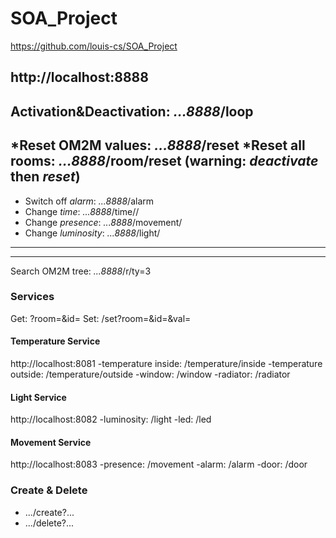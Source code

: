 # SOA_Project
https://github.com/louis-cs/SOA_Project

## http://localhost:8888

Activation&Deactivation: _...8888_/loop 
---
*Reset OM2M values: _...8888_/reset
*Reset all rooms: _...8888_/room/reset	(**warning**: _deactivate_ then _reset_)
---
- Switch off *alarm*: _...8888_/alarm
- Change *time*: _...8888_/time/<hour>/<min>
- Change *presence*: _...8888_/movement/<boolean>
- Change *luminosity*: _...8888_/light/<int>
---
---
Search OM2M tree: _...8888_/r/ty=3

### Services
Get: <service>?room=<int>&id=<int>
Set: <service>/set?room=<int>&id=<int>&val=<int or boolean>

#### Temperature Service
http://localhost:8081
-temperature inside: /temperature/inside
-temperature outside: /temperature/outside
-window: /window
-radiator: /radiator

#### Light Service
http://localhost:8082
-luminosity: /light
-led: /led

#### Movement Service
http://localhost:8083
-presence: /movement
-alarm: /alarm
-door: /door

### Create & Delete
- .../create?...
- .../delete?...